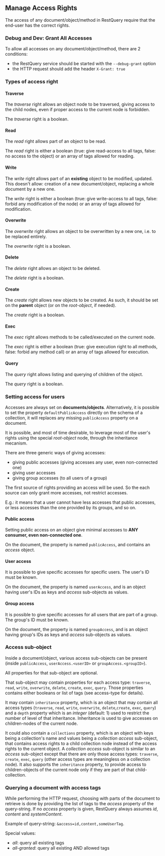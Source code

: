 
## Manage Access Rights

The access of any document/object/method in RestQuery require that the end-user has the correct rights.



### Debug and Dev: Grant All Accesses

To allow all accesses on any document/object/method, there are 2 conditions:

* the RestQuery service should be started with the `--debug-grant` option
* the HTTP request should add the header `X-Grant: true`



### Types of access right

#### Traverse

The *traverse* right allows an object node to be traversed, giving access to the child nodes, even if proper access
to the current node is forbidden.

The *traverse* right is a boolean.



#### Read

The *read* right allows part of an object to be read.

The *read* right is either a boolean (true: give read-access to all tags, false: no access to the object)
or an array of tags allowed for reading.



#### Write

The *write* right allows part of an **existing** object to be modified, updated.
This doesn't allow: creation of a new document/object, replacing a whole document by a new one.

The *write* right is either a boolean (true: give write-access to all tags, false: forbid any modification of the node)
or an array of tags allowed for modification.



#### Overwrite

The *overwrite* right allows an object to be overwritten by a new one, i.e. to be replaced entirely.

The *overwrite* right is a boolean.



#### Delete

The *delete* right allows an object to be deleted.

The *delete* right is a boolean.



#### Create

The *create* right allows new objects to be created.
As such, it should be set on the **parent** object (or on the *root-object*, if needed).

The *create* right is a boolean.



#### Exec

The *exec* right allows methods to be called/executed on the current node.

The *exec* right is either a boolean (true: give execution right to all methods, false: forbid any method call)
or an array of tags allowed for execution.



#### Query

The *query* right allows listing and querying of children of the object.

The *query* right is a boolean.



### Setting access for users

Accesses are always set on **documents/objects**.
Alternatively, it is possible to set the property `defaultPublicAccess` directly on the schema of a collection,
it will replaces any missing `publicAccess` property on a document.

It is possible, and most of time desirable, to leverage most of the user's rights using the special *root-object* node,
through the inheritance mecanism.

There are three generic ways of giving accesses:

* giving public accesses (giving accesses any user, even non-connected one)
* giving user accesses
* giving group accesses (to all users of a group)

The first source of rights providing an access will be used.
So the each source can only grant more accesses, not restrict accesses.

E.g.: it means that a user cannot have less accesses that public accesses, or less accesses than the one provided by its groups,
and so on.



#### Public access

Setting public access on an object give minimal accesses to **ANY consumer, even non-connected one**.

On the document, the property is named `publicAccess`, and contains an *access* object.



#### User access

It is possible to give specific accesses for specific users.
The user's ID must be known.

On the document, the property is named `userAccess`, and is an object having user's IDs as keys and
*access* sub-objects as values.



#### Group access

It is possible to give specific accesses for all users that are part of a group.
The group's ID must be known.

On the document, the property is named `groupAccess`, and is an object having group's IDs as keys and
*access* sub-objects as values.



### Access sub-object

Inside a document/object, various access sub-objects can be present (inside `publicAccess`, `userAccess.<userID>`
or `groupAccess.<groupID>`).

All properties for that sub-object are optional.

That sub-object may contain properties for each access type: `traverse`, `read`, `write`, `overwrite`, `delete`,
`create`, `exec`, `query`.
Those properties contains either booleans or list of tags (see access-type for details).

It may contain `inheritance` property, which is an object that may contain all access types (`traverse`, `read`,
`write`, `overwrite`, `delete`,`create`, `exec`, `query`) and a `depth` property which is an *integer* (default: 1)
used  to restrict the number of level of that inheritance.
Inheritance is used to give accesses on children-nodes of the current node.

It could also contain a `collections` property, which is an object with keys being a collection's name and values being
a *collection access* sub-object, that contains access rights to a child collection node instead of the access rights
to the current object.
A *collection access* sub-object is similar to an *access* sub-object except that there are only those access
types: `traverse`, `create`, `exec`, `query` (other access types are meaningless on a collection node).
It also supports the `inheritance` property, to provide access to children-objects of the current node only if they are
part of that child-collection.



### Querying a document with access tags

While performing the HTTP request, choosing with parts of the document to retrieve is done by providing the list of tags
to the *access* property of the query-string.
If no *access* property is given, RestQuery always assumes *id*, *content* and *systemContent*.

Example of query-string: `&access=id,content,someUserTag`.

Special values:

* *all*: query all existing tags
* *all-granted*: query all existing AND allowed tags


